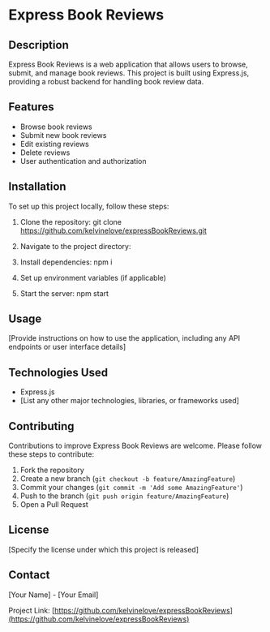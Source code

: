 # Express Book Reviews

## Description
Express Book Reviews is a web application that allows users to browse, submit, and manage book reviews. This project is built using Express.js, providing a robust backend for handling book review data.

## Features
- Browse book reviews
- Submit new book reviews
- Edit existing reviews
- Delete reviews
- User authentication and authorization

## Installation
To set up this project locally, follow these steps:

1. Clone the repository:
git clone https://github.com/kelvinelove/expressBookReviews.git

2. Navigate to the project directory:
3. Install dependencies: npm i
4. Set up environment variables (if applicable)
5. Start the server: npm start

## Usage
[Provide instructions on how to use the application, including any API endpoints or user interface details]

## Technologies Used
- Express.js
- [List any other major technologies, libraries, or frameworks used]

## Contributing
Contributions to improve Express Book Reviews are welcome. Please follow these steps to contribute:

1. Fork the repository
2. Create a new branch (`git checkout -b feature/AmazingFeature`)
3. Commit your changes (`git commit -m 'Add some AmazingFeature'`)
4. Push to the branch (`git push origin feature/AmazingFeature`)
5. Open a Pull Request

## License
[Specify the license under which this project is released]

## Contact
[Your Name] - [Your Email]

Project Link: [https://github.com/kelvinelove/expressBookReviews](https://github.com/kelvinelove/expressBookReviews)




